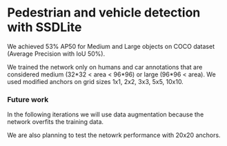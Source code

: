 # Pedestrian and vehicle detection with SSDLite

We achieved 53% AP50 for Medium and Large objects on COCO dataset (Average Precision with IoU 50%).

We trained the network only on humans and car annotations that are considered medium (32\*32 < area < 96\*96) or large (96\*96 < area). We used modified anchors on grid sizes 1x1, 2x2, 3x3, 5x5, 10x10.

### Future work

In the following iterations we will use data augmentation because the network overfits the training data.

We are also planning to test the netowrk performance with 20x20 anchors.
